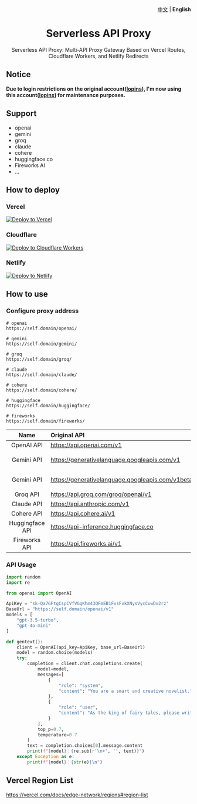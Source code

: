 <div align="right">
   <a href="README_CN.md">中文</a> | <strong>English</strong>
</div>
<div align="center">
<h1>Serverless API Proxy</h1>
<p>Serverless API Proxy: Multi-API Proxy Gateway Based on Vercel Routes, Cloudflare Workers, and Netlify Redirects</p>
</div>

## Notice

**Due to login restrictions on the original account([lopins](https://github.com/lopins)), I'm now using this account([lopinx](https://github.com/lopinx)) for maintenance purposes.**

## Support

- openai
- gemini
- groq
- claude
- cohere
- huggingface.co
- Fireworks AI
- ...

## How to deploy

### Vercel

[![Deploy to Vercel](https://vercel.com/button)](https://vercel.com/new/clone?repository-url=https://github.com/lopins/serverless-api-proxy)

### Cloudflare

[![Deploy to Cloudflare Workers](https://deploy.workers.cloudflare.com/button)](https://deploy.workers.cloudflare.com/?url=https://github.com/lopins/serverless-api-proxy)

### Netlify

[![Deploy to Netlify](https://www.netlify.com/img/deploy/button.svg)](https://app.netlify.com/start/deploy?repository=https://github.com/lopins/serverless-api-proxy)

## How to use

### Configure proxy address

```
# openai
https://self.domain/openai/

# gemini
https://self.domain/gemini/

# groq
https://self.domain/groq/

# claude
https://self.domain/claude/

# cohere
https://self.domain/cohere/

# huggingface
https://self.domain/huggingface/

# fireworks
https://self.domain/fireworks/
```

| Name | Original API | Proxy API | Use Example |
| :---: | :--- | :--- | :--- |
| OpenAI API | <https://api.openai.com/v1> | `/openai/v1` | `/openai/v1/chat/completions` |
| Gemini API | <https://generativelanguage.googleapis.com/v1> | `/gemini/v1` | `/gemini/v1/models/gemini-pro:generateContent?key=AIzaSyBbBDDvGwJqKjsmE6CpNheqmzp30bz9saI` |
| Gemini API | <https://generativelanguage.googleapis.com/v1beta> | `/gemini/v1beta` | `/gemini/v1beta/models/gemini-pro:generateContent?key=AIzaSyBbBDDvGwJqKjsmE6CpNheqmzp30bz9saI` |
| Groq API | <https://api.groq.com/groq/openai/v1> | `/groq/openai/v1` | `/groq/openai/v1/chat/completions` |
| Claude API | <https://api.anthropic.com/v1> | `/claude/v1` | `/claude/v1/completions` |
| Cohere API | <https://api.cohere.ai/v1> | `/cohere/v1` | `/cohere/v1/chat/completions` |
| Huggingface API | <https://api-inference.huggingface.co> | `/huggingface` | `/huggingface/models/meta-llama/Llama-3.1-70B-Instruct/v1/chat/completions` |
| Fireworks API | <https://api.fireworks.ai/v1> | `/fireworks/v1` | `/fireworks/v1/chat/completions` |


### API Usage

``` python
import random
import re

from openai import OpenAI

ApiKey = "sk-Qa7GFtgCspCVfVGqKhm43QFmEB1FxsFvkXNysVycCuwDv2rz"
BaseUrl = "https://self.domain/openai/v1"
models = [
    "gpt-3.5-turbo",
    "gpt-4o-mini"
]

def gentext():
    client = OpenAI(api_key=ApiKey, base_url=BaseUrl)
    model = random.choice(models)
    try:
        completion = client.chat.completions.create(
            model=model,
            messages=[
                {
                    "role": "system",
                    "content": "You are a smart and creative novelist."
                },
                {
                    "role": "user",
                    "content": "As the king of fairy tales, please write a short fairy tale, the theme of the story is to always maintain a kind heart, to stimulate children's interest and imagination in learning, and to help children better understand and accept the truth and values contained in the story. Only the story content is output, and the title and others are not required."
                }
            ],
            top_p=0.7,
            temperature=0.7
        )
        text = completion.choices[0].message.content
        print(f"{model}：{re.sub(r'\n+', '', text)}")
    except Exception as e:
        print(f"{model}：{str(e)}\n")
```

## Vercel Region List

https://vercel.com/docs/edge-network/regions#region-list